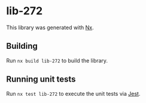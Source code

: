 # lib-272

This library was generated with [Nx](https://nx.dev).

## Building

Run `nx build lib-272` to build the library.

## Running unit tests

Run `nx test lib-272` to execute the unit tests via [Jest](https://jestjs.io).
